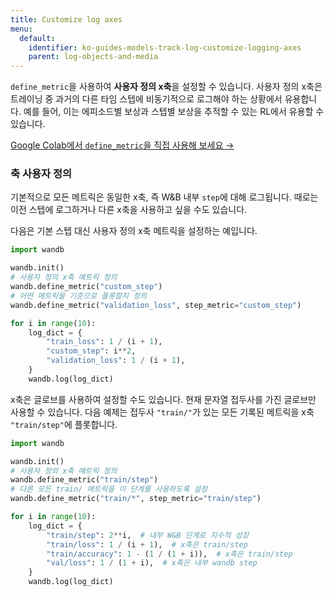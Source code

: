 ```yaml
---
title: Customize log axes
menu:
  default:
    identifier: ko-guides-models-track-log-customize-logging-axes
    parent: log-objects-and-media
---
```


`define_metric`을 사용하여 **사용자 정의 x축**을 설정할 수 있습니다. 사용자 정의 x축은 트레이닝 중 과거의 다른 타임 스텝에 비동기적으로 로그해야 하는 상황에서 유용합니다. 예를 들어, 이는 에피소드별 보상과 스텝별 보상을 추적할 수 있는 RL에서 유용할 수 있습니다.

[Google Colab에서 `define_metric`을 직접 사용해 보세요 →](http://wandb.me/define-metric-colab)

### 축 사용자 정의

기본적으로 모든 메트릭은 동일한 x축, 즉 W&B 내부 `step`에 대해 로그됩니다. 때로는 이전 스텝에 로그하거나 다른 x축을 사용하고 싶을 수도 있습니다.

다음은 기본 스텝 대신 사용자 정의 x축 메트릭을 설정하는 예입니다.

```python
import wandb

wandb.init()
# 사용자 정의 x축 메트릭 정의
wandb.define_metric("custom_step")
# 어떤 메트릭을 기준으로 플롯할지 정의
wandb.define_metric("validation_loss", step_metric="custom_step")

for i in range(10):
    log_dict = {
        "train_loss": 1 / (i + 1),
        "custom_step": i**2,
        "validation_loss": 1 / (i + 1),
    }
    wandb.log(log_dict)
```

x축은 글로브를 사용하여 설정할 수도 있습니다. 현재 문자열 접두사를 가진 글로브만 사용할 수 있습니다. 다음 예제는 접두사 `"train/"`가 있는 모든 기록된 메트릭을 x축 `"train/step"`에 플롯합니다.

```python
import wandb

wandb.init()
# 사용자 정의 x축 메트릭 정의
wandb.define_metric("train/step")
# 다른 모든 train/ 메트릭을 이 단계를 사용하도록 설정
wandb.define_metric("train/*", step_metric="train/step")

for i in range(10):
    log_dict = {
        "train/step": 2**i,  # 내부 W&B 단계로 지수적 성장
        "train/loss": 1 / (i + 1),  # x축은 train/step
        "train/accuracy": 1 - (1 / (1 + i)),  # x축은 train/step
        "val/loss": 1 / (1 + i),  # x축은 내부 wandb step
    }
    wandb.log(log_dict)
```